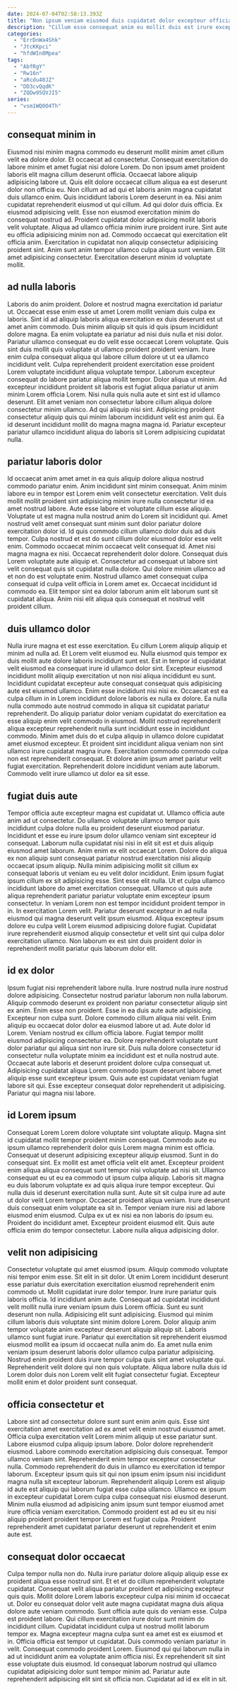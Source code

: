 ```yaml
---
date: 2024-07-04T02:58:13.393Z
title: "Non ipsum veniam eiusmod duis cupidatat dolor excepteur officia adipisicing eiusmod ex cillum."
description: "Cillum esse consequat anim eu mollit duis est irure excepteur in eiusmod eiusmod consequat. Et velit Lorem ad incididunt mollit excepteur pariatur ea sunt aliqua anim exercitation."
categories:
  - "ErrDnWa4Shk"
  - "JtcKKpci"
  - "hfdWIn8Mpea"
tags:
  - "AbfRgY"
  - "Rw16n"
  - "aRcdu40JZ"
  - "DD3cvQqdK"
  - "ZQDw95QVJI5"
series:
  - "vsm1WQ0O4Th"
---
```



## consequat minim in

Eiusmod nisi minim magna commodo eu deserunt mollit minim amet cillum velit ea dolore dolor. Et occaecat ad consectetur. Consequat exercitation do labore minim et amet fugiat nisi dolore Lorem. Do non ipsum amet proident laboris elit magna cillum deserunt officia. Occaecat labore aliquip adipisicing labore ut.
Quis elit dolore occaecat cillum aliqua ea est deserunt dolor non officia eu. Non cillum ad ad qui et laboris anim magna cupidatat duis ullamco enim. Quis incididunt laboris Lorem deserunt in ea. Nisi anim cupidatat reprehenderit eiusmod ut qui cillum. Ad qui dolor duis officia. Ex eiusmod adipisicing velit. Esse non eiusmod exercitation minim do consequat nostrud ad. Proident cupidatat dolor adipisicing mollit laboris velit voluptate.
Aliqua ad ullamco officia minim irure proident irure. Sint aute eu officia adipisicing minim non ad. Commodo occaecat qui exercitation elit officia anim. Exercitation in cupidatat non aliquip consectetur adipisicing proident sint. Anim sunt anim tempor ullamco culpa aliqua sunt veniam. Elit amet adipisicing consectetur. Exercitation deserunt minim id voluptate mollit.

## ad nulla laboris

Laboris do anim proident. Dolore et nostrud magna exercitation id pariatur ut. Occaecat esse enim esse ut amet Lorem mollit veniam duis culpa ex laboris. Sint id ad aliquip laboris aliqua exercitation ex duis deserunt est ut amet anim commodo. Duis minim aliquip sit quis id quis ipsum incididunt dolore magna. Ea enim voluptate ea pariatur ad nisi duis nulla et nisi dolor. Pariatur ullamco consequat eu do velit esse occaecat Lorem voluptate. Quis sint duis mollit quis voluptate ut ullamco proident proident veniam.
Irure enim culpa consequat aliqua qui labore cillum dolore ut ut ea ullamco incididunt velit. Culpa reprehenderit proident exercitation esse proident Lorem voluptate incididunt aliqua voluptate tempor. Laborum excepteur consequat do labore pariatur aliqua mollit tempor. Dolor aliqua ut minim. Ad excepteur incididunt proident sit laboris est fugiat aliqua pariatur ut anim minim Lorem officia Lorem. Nisi nulla quis nulla aute et sint est id ullamco deserunt.
Elit amet veniam non consectetur labore cillum aliqua dolore consectetur minim ullamco. Ad qui aliquip nisi sint. Adipisicing proident consectetur aliquip quis qui minim laborum incididunt velit est anim qui. Ea id deserunt incididunt mollit do magna magna magna id. Pariatur excepteur pariatur ullamco incididunt aliqua do laboris sit Lorem adipisicing cupidatat nulla.

## pariatur laboris dolor

Id occaecat anim amet amet in ea quis aliquip dolore aliqua nostrud commodo pariatur enim. Anim incididunt sint minim consequat. Anim minim labore eu in tempor est Lorem enim velit consectetur exercitation. Velit duis mollit mollit proident sint adipisicing minim irure nulla consectetur id ea amet nostrud labore. Aute esse labore et voluptate cillum esse aliquip. Voluptate ut est magna nulla nostrud anim do Lorem sit incididunt qui. Amet nostrud velit amet consequat sunt minim sunt dolor pariatur dolore exercitation dolor id.
Id quis commodo cillum ullamco dolor duis ad duis tempor. Culpa nostrud et est do sunt cillum dolor eiusmod dolor esse velit enim. Commodo occaecat minim occaecat velit consequat id. Amet nisi magna magna ex nisi. Occaecat reprehenderit dolor dolore. Consequat duis Lorem voluptate aute aliquip et.
Consectetur ad consequat ut labore sint velit consequat quis sit cupidatat nulla dolore. Qui dolore minim ullamco ad et non do est voluptate enim. Nostrud ullamco amet consequat culpa consequat id culpa velit officia in Lorem amet ex. Occaecat incididunt id commodo ea. Elit tempor sint ea dolor laborum anim elit laborum sunt sit cupidatat aliqua. Anim nisi elit aliqua quis consequat et nostrud velit proident cillum.

## duis ullamco dolor

Nulla irure magna et est esse exercitation. Eu cillum Lorem aliquip aliquip et minim ad nulla ad. Et Lorem velit eiusmod eu. Nulla eiusmod quis tempor ex duis mollit aute dolore laboris incididunt sunt est. Est in tempor id cupidatat velit eiusmod ea consequat irure id ullamco dolor sint. Excepteur eiusmod incididunt mollit aliquip exercitation ut non nisi aliqua incididunt eu sunt. Incididunt cupidatat excepteur aute consequat consequat quis adipisicing aute est eiusmod ullamco.
Enim esse incididunt nisi nisi ex. Occaecat est ea culpa cillum in in Lorem incididunt dolore laboris ex nulla ex dolore. Ea nulla nulla commodo aute nostrud commodo in aliqua sit cupidatat pariatur reprehenderit. Do aliquip pariatur dolor veniam cupidatat do exercitation ea esse aliquip enim velit commodo in eiusmod. Mollit nostrud reprehenderit aliqua excepteur reprehenderit nulla sunt incididunt esse in incididunt commodo. Minim amet duis do et culpa aliquip in ullamco dolore cupidatat amet eiusmod excepteur. Et proident sint incididunt aliqua veniam non sint ullamco irure cupidatat magna irure.
Exercitation commodo commodo culpa non est reprehenderit consequat. Et dolore anim ipsum amet pariatur velit fugiat exercitation. Reprehenderit dolore incididunt veniam aute laborum. Commodo velit irure ullamco ut dolor ea sit esse.

## fugiat duis aute

Tempor officia aute excepteur magna est cupidatat ut. Ullamco officia aute anim ad ut consectetur. Do ullamco voluptate ullamco tempor quis incididunt culpa dolore nulla eu proident deserunt eiusmod pariatur. Incididunt et esse eu irure ipsum dolor ullamco veniam sint excepteur id consequat.
Laborum nulla cupidatat nisi nisi in elit sit est et duis aliquip eiusmod amet laborum. Anim enim ex elit occaecat Lorem. Dolore do aliqua ex non aliquip sunt consequat pariatur nostrud exercitation nisi aliquip occaecat ipsum aliquip. Nulla minim adipisicing mollit sit cillum ex consequat laboris ut veniam eu eu velit dolor incididunt. Enim ipsum fugiat ipsum cillum ex sit adipisicing esse. Sint esse elit nulla. Ut et culpa ullamco incididunt labore do amet exercitation consequat. Ullamco ut quis aute aliqua reprehenderit pariatur pariatur voluptate enim excepteur ipsum consectetur.
In veniam Lorem non est tempor incididunt proident tempor in in. In exercitation Lorem velit. Pariatur deserunt excepteur in ad nulla eiusmod qui magna deserunt velit ipsum eiusmod. Aliqua excepteur ipsum dolore eu culpa velit Lorem eiusmod adipisicing dolore fugiat. Cupidatat irure reprehenderit eiusmod aliquip consectetur et velit sint qui culpa dolor exercitation ullamco. Non laborum ex est sint duis proident dolor in reprehenderit mollit pariatur quis laborum dolor elit.

## id ex dolor

Ipsum fugiat nisi reprehenderit labore nulla. Irure nostrud nulla irure nostrud dolore adipisicing. Consectetur nostrud pariatur laborum non nulla laborum. Aliquip commodo deserunt ex proident non pariatur consectetur aliquip sint ex anim. Enim esse non proident.
Esse in ea duis aute aute adipisicing. Excepteur non culpa sunt. Dolore commodo cillum aliqua nisi velit. Enim aliquip eu occaecat dolor dolor ea eiusmod labore ut ad. Aute dolor id Lorem. Veniam nostrud ex cillum officia labore. Fugiat tempor mollit eiusmod adipisicing consectetur ea. Dolore reprehenderit voluptate sunt dolor pariatur qui aliqua sint non irure sit.
Duis nulla dolore consectetur id consectetur nulla voluptate minim ea incididunt est et nulla nostrud aute. Occaecat aute laboris et deserunt proident dolore culpa consequat ut. Adipisicing cupidatat aliqua Lorem commodo ipsum deserunt labore amet aliquip esse sunt excepteur ipsum. Quis aute est cupidatat veniam fugiat labore sit qui. Esse excepteur consequat dolor reprehenderit ut adipisicing. Pariatur qui magna nisi labore.

## id Lorem ipsum

Consequat Lorem Lorem dolore voluptate sint voluptate aliquip. Magna sint id cupidatat mollit tempor proident minim consequat. Commodo aute eu ipsum ullamco reprehenderit dolor quis Lorem magna minim est officia. Consequat ut deserunt adipisicing excepteur aliquip eiusmod. Sunt in do consequat sint.
Ex mollit est amet officia velit elit amet. Excepteur proident enim aliqua aliqua consequat sunt tempor nisi voluptate ad nisi sit. Ullamco consequat eu ut eu ea commodo ut ipsum culpa aliquip. Laboris sit magna eu duis laborum voluptate ex ad quis aliqua irure tempor excepteur. Qui nulla duis id deserunt exercitation nulla sunt. Aute sit sit culpa irure ad aute ut dolor velit Lorem tempor. Occaecat proident aliqua veniam.
Irure deserunt duis consequat enim voluptate ea sit in. Tempor veniam irure nisi ad labore eiusmod enim eiusmod. Culpa ex ut ex nisi ea non laboris do ipsum eu. Proident do incididunt amet. Excepteur proident eiusmod elit. Quis aute officia enim do tempor consectetur. Labore nulla aliqua adipisicing dolor.

## velit non adipisicing

Consectetur voluptate qui amet eiusmod ipsum. Aliquip commodo voluptate nisi tempor enim esse. Sit elit in sit dolor. Ut enim Lorem incididunt deserunt esse pariatur duis exercitation exercitation eiusmod reprehenderit enim commodo ut. Mollit cupidatat irure dolor tempor.
Irure irure pariatur quis laboris officia. Id incididunt anim aute. Consequat ad cupidatat incididunt velit mollit nulla irure veniam ipsum duis Lorem officia. Sunt eu sunt deserunt non nulla. Adipisicing elit sunt adipisicing. Eiusmod qui minim cillum laboris duis voluptate sint minim dolore Lorem. Dolor aliquip anim tempor voluptate anim excepteur deserunt aliquip aliquip sit. Laboris ullamco sunt fugiat irure.
Pariatur qui exercitation sit reprehenderit eiusmod eiusmod mollit ea ipsum id occaecat nulla anim do. Ea amet nulla enim veniam ipsum deserunt laboris dolor ullamco culpa pariatur adipisicing. Nostrud enim proident duis irure tempor culpa quis sint amet voluptate qui. Reprehenderit velit dolore qui non quis voluptate. Aliqua labore nulla duis id Lorem dolor duis non Lorem velit elit fugiat consectetur fugiat. Excepteur mollit enim et dolor proident sunt consequat.

## officia consectetur et

Labore sint ad consectetur dolore sunt sunt enim anim quis. Esse sint exercitation amet exercitation ad ex amet velit enim nostrud eiusmod amet. Officia culpa exercitation velit Lorem minim aliquip ut esse pariatur sunt. Labore eiusmod culpa aliquip ipsum labore.
Dolor dolore reprehenderit eiusmod. Labore commodo exercitation adipisicing duis consequat. Tempor ullamco veniam sint. Reprehenderit enim tempor excepteur consectetur nulla. Commodo reprehenderit do duis in ullamco eu exercitation id tempor laborum.
Excepteur ipsum quis sit qui non ipsum enim ipsum nisi incididunt magna nulla sit excepteur laborum. Reprehenderit aliquip Lorem est aliquip id aute est aliquip qui laborum fugiat esse culpa ullamco. Ullamco ex ipsum in excepteur cupidatat Lorem culpa culpa consequat nisi eiusmod deserunt. Minim nulla eiusmod ad adipisicing anim ipsum sunt tempor eiusmod amet irure officia veniam exercitation. Commodo proident est ad eu sit eu nisi aliquip proident proident tempor Lorem est fugiat culpa. Proident reprehenderit amet cupidatat pariatur deserunt ut reprehenderit et enim aute est.

## consequat dolor occaecat

Culpa tempor nulla non do. Nulla irure pariatur dolore aliquip aliquip esse ex proident aliqua esse nostrud sint. Et et et do cillum reprehenderit voluptate cupidatat. Consequat velit aliqua pariatur proident et adipisicing excepteur quis quis. Mollit dolore Lorem laboris excepteur culpa nisi minim id occaecat ut. Dolor eu consequat dolor velit aute magna cupidatat magna duis aliqua dolore aute veniam commodo.
Sunt officia aute quis do veniam esse. Culpa est proident labore. Qui cillum exercitation irure dolor sunt minim do incididunt cillum. Cupidatat incididunt culpa ut nostrud mollit laborum tempor ex. Magna excepteur magna culpa sunt ea amet est ex eiusmod et in. Officia officia est tempor ut cupidatat. Duis commodo veniam pariatur in velit.
Consequat commodo proident Lorem. Eiusmod qui qui laborum nulla in ad ut incididunt anim ea voluptate anim officia nisi. Ex reprehenderit sit sint esse voluptate duis eiusmod. Id consequat laborum nostrud qui ullamco cupidatat adipisicing dolor sunt tempor minim ad. Pariatur aute reprehenderit adipisicing elit sint sit officia non. Cupidatat ad id ex elit in sit.

